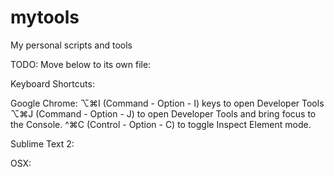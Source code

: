 mytools
=======

My personal scripts and tools

TODO: Move below to its own file:

Keyboard Shortcuts:

Google Chrome:
&#8997;&#8984;I (Command - Option - I) keys to open Developer Tools
&#8997;&#8984;J (Command - Option - J) to open Developer Tools and bring focus to the Console.
^&#8984;C (Control - Option - C) to toggle Inspect Element mode.

Sublime Text 2:



OSX:
